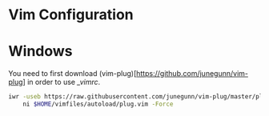 # Vim Configuration

# Windows

You need to first download (vim-plug)[https://github.com/junegunn/vim-plug] in order to use *_vimrc*.

```sh
iwr -useb https://raw.githubusercontent.com/junegunn/vim-plug/master/plug.vim |`
    ni $HOME/vimfiles/autoload/plug.vim -Force
```
